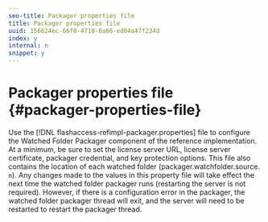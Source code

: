 ```yaml
---
seo-title: Packager properties file
title: Packager properties file
uuid: 156624ec-66f0-4718-8a66-ed04a47f234d
index: y
internal: n
snippet: y
---
```


# Packager properties file {#packager-properties-file}

Use the [!DNL flashaccess-refimpl-packager.properties] file to configure the Watched Folder Packager component of the reference implementation. At a minimum, be sure to set the license server URL, license server certificate, packager credential, and key protection options. This file also contains the location of each watched folder (packager.watchfolder.source. `n`). Any changes made to the values in this property file will take effect the next time the watched folder packager runs (restarting the server is not required). However, if there is a configuration error in the packager, the watched folder packager thread will exit, and the server will need to be restarted to restart the packager thread. 
